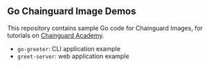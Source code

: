 ## Go Chainguard Image Demos

This repository contains sample Go code for Chainguard Images, for tutorials on [Chainguard Academy](https://edu.chainguard.dev/).

- `go-greeter`: CLI application example
- `greet-server`: web application example